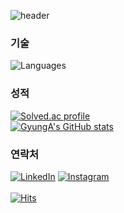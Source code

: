 ![header](https://capsule-render.vercel.app/api?type=venom&theme=swift&height=300&section=header&text=It's&nbsp;GyungA\'s&nbsp;Repo&fontSize=90)

### 기술
![Languages](https://github-readme-stats.vercel.app/api/top-langs/?username=GyungA&theme=swift)

### 성적
[![Solved.ac
profile](http://mazassumnida.wtf/api/v2/generate_badge?boj=gga612)](https://solved.ac/gga612)  
[![GyungA's GitHub stats](https://github-readme-stats.vercel.app/api?username=GyungA)](https://github.com/anuraghazra/github-readme-stats)

### 연락처
[![LinkedIn](https://img.shields.io/badge/LinkedIn-0077B5?style=for-the-badge&logo=linkedin&logoColor=white)](https://www.linkedin.com/in/gyunga/) [![Instagram](https://img.shields.io/badge/Instagram-E4405F?style=for-the-badge&logo=instagram&logoColor=white)](https://www.instagram.com/gga._.ggaa/)
<br>
<br>
[![Hits](https://hits.seeyoufarm.com/api/count/incr/badge.svg?url=https%3A%2F%2Fgithub.com%2FGyungA&count_bg=%2389D7FF&title_bg=%23555555&icon=salesforce.svg&icon_color=%23E7E7E7&title=hits&edge_flat=false)](https://hits.seeyoufarm.com)

